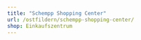 ```yaml
---
title: "Schempp Shopping Center"
url: /ostfildern/schempp-shopping-center/
shop: Einkaufszentrum
---
```

